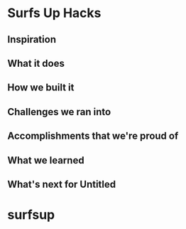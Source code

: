 # Surfs Up Hacks

## Inspiration

## What it does

## How we built it

## Challenges we ran into

## Accomplishments that we're proud of

## What we learned

## What's next for Untitled
# surfsup
